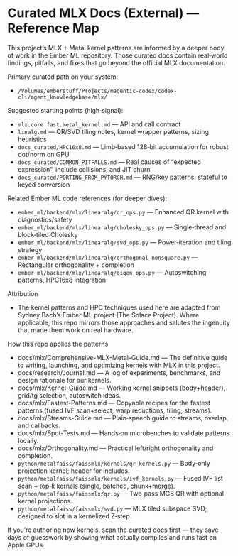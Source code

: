# Curated MLX Docs (External) — Reference Map

This project’s MLX + Metal kernel patterns are informed by a deeper body of work in the Ember ML repository. Those curated docs contain real‑world findings, pitfalls, and fixes that go beyond the official MLX documentation.

Primary curated path on your system:
- `/Volumes/emberstuff/Projects/magentic-codex/codex-cli/agent_knowledgebase/mlx/`

Suggested starting points (high‑signal):
- `mlx.core.fast.metal_kernel.md` — API and call contract
- `linalg.md` — QR/SVD tiling notes, kernel wrapper patterns, sizing heuristics
- `docs_curated/HPC16x8.md` — Limb‑based 128‑bit accumulation for robust dot/norm on GPU
- `docs_curated/COMMON_PITFALLS.md` — Real causes of “expected expression”, include collisions, and JIT churn
- `docs_curated/PORTING_FROM_PYTORCH.md` — RNG/key patterns; stateful to keyed conversion

Related Ember ML code references (for deeper dives):
- `ember_ml/backend/mlx/linearalg/qr_ops.py` — Enhanced QR kernel with diagnostics/safety
- `ember_ml/backend/mlx/linearalg/cholesky_ops.py` — Single‑thread and block‑tiled Cholesky
- `ember_ml/backend/mlx/linearalg/svd_ops.py` — Power‑iteration and tiling strategy
- `ember_ml/backend/mlx/linearalg/orthogonal_nonsquare.py` — Rectangular orthogonality + completion
- `ember_ml/backend/mlx/linearalg/eigen_ops.py` — Autoswitching patterns, HPC16x8 integration

Attribution
- The kernel patterns and HPC techniques used here are adapted from Sydney Bach’s Ember ML project (The Solace Project). Where applicable, this repo mirrors those approaches and salutes the ingenuity that made them work on real hardware.

How this repo applies the patterns
- docs/mlx/Comprehensive-MLX-Metal-Guide.md — The definitive guide to writing, launching, and optimizing kernels with MLX in this project.
- docs/research/Journal.md — A log of experiments, benchmarks, and design rationale for our kernels.
- docs/mlx/Kernel-Guide.md — Working kernel snippets (body+header), grid/tg selection, autoswitch ideas.
- docs/mlx/Fastest-Patterns.md — Copyable recipes for the fastest patterns (fused IVF scan+select, warp reductions, tiling, streams).
- docs/mlx/Streams-Guide.md — Plain‑speech guide to streams, overlap, and callbacks.
- docs/mlx/Spot-Tests.md — Hands‑on microbenches to validate patterns locally.
- docs/mlx/Orthogonality.md — Practical left/right orthogonality and completion.
- `python/metalfaiss/faissmlx/kernels/qr_kernels.py` — Body‑only projection kernel; header for includes.
- `python/metalfaiss/faissmlx/kernels/ivf_kernels.py` — Fused IVF list scan + top‑k kernels (single, batched, chunk+merge).
- `python/metalfaiss/faissmlx/qr.py` — Two‑pass MGS QR with optional kernel projections.
- `python/metalfaiss/faissmlx/svd.py` — MLX tiled subspace SVD; designed to slot in a kernelized Z‑step.

If you’re authoring new kernels, scan the curated docs first — they save days of guesswork by showing what actually compiles and runs fast on Apple GPUs.
